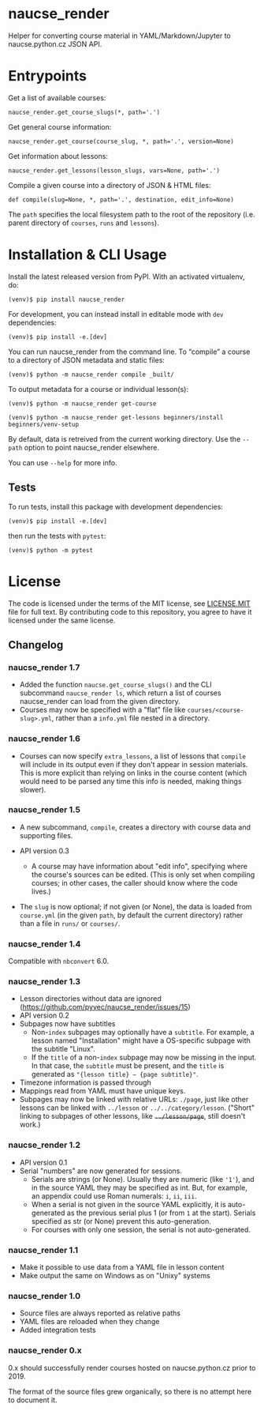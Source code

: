 # naucse_render

Helper for converting course material in YAML/Markdown/Jupyter to
naucse.python.cz JSON API.


# Entrypoints

Get a list of available courses:

`naucse_render.get_course_slugs(*, path='.')`

Get general course information:

`naucse_render.get_course(course_slug, *, path='.', version=None)`

Get information about lessons:

`naucse_render.get_lessons(lesson_slugs, vars=None, path='.')`

Compile a given course into a directory of JSON & HTML files:

`def compile(slug=None, *, path='.', destination, edit_info=None)`

The `path` specifies the local filesystem path to the root of the repository
(i.e. parent directory of `courses`, `runs` and `lessons`).


# Installation & CLI Usage

Install the latest released version from PyPI.
With an activated virtualenv, do:

```console
(venv)$ pip install naucse_render
```

For development, you can instead install in editable mode
with `dev` dependencies:

```console
(venv)$ pip install -e.[dev]
```

You can run naucse_render from the command line.
To “compile” a course to a directory of JSON metadata and static files:

```console
(venv)$ python -m naucse_render compile _built/
```

To output metadata for a course or individual lesson(s):

```console
(venv)$ python -m naucse_render get-course

(venv)$ python -m naucse_render get-lessons beginners/install beginners/venv-setup
```

By default, data is retreived from the current working directory.
Use the `--path` option to point naucse_render elsewhere.

You can use `--help` for more info.


## Tests

To run tests, install this package with development dependencies:

```console
(venv)$ pip install -e.[dev]
```

then run the tests with `pytest`:

```console
(venv)$ python -m pytest
```


# License

The code is licensed under the terms of the MIT license, see [LICENSE.MIT] file
for full text. By contributing code to this repository, you agree to have it
licensed under the same license.

[LICENSE.MIT]: https://github.com/pyvec/naucse.python.cz/blob/master/LICENSE.MIT


## Changelog

### naucse_render 1.7

* Added the function `naucse.get_course_slugs()` and the CLI subcommand
  `naucse_render ls`, which return a list of courses naucse_render can load
  from the given directory.
* Courses may now be specified with a "flat" file like
  `courses/<course-slug>.yml`, rather than a `info.yml` file nested in a
  directory.


### naucse_render 1.6

* Courses can now specify `extra_lessons`, a list of lessons that
  `compile` will include in its output even if they don't appear in
  session materials.
  This is more explicit than relying on links in the course content
  (which would need to be parsed any time this info is needed, making
  things slower).


### naucse_render 1.5

* A new subcommand, `compile`, creates a directory with course data
  and supporting files.

* API version 0.3
  * A course may have information about "edit info", specifying where the
    course's sources can be edited. (This is only set when compiling
    courses; in other cases, the caller should know where the code lives.)

* The `slug` is now optional; if not given (or None), the data is loaded
  from `course.yml` (in the given `path`, by default the current directory)
  rather than a file in `runs/` or `courses/`.


### naucse_render 1.4

Compatible with  `nbconvert` 6.0.


### naucse_render 1.3

* Lesson directories without data are ignored
  (https://github.com/pyvec/naucse_render/issues/15)
* API version 0.2
* Subpages now have subtitles
  * Non-`index` subpages may optionally have a `subtitle`. For example,
    a lesson named "Installation" might have a OS-specific subpage with the
    subtitle "Linux".
  * If the `title` of a non-`index` subpage may now be missing in the input.
    In that case, the `subtitle` must be present, and the `title` is generated
    as `"{lesson title} – {page subtitle}"`.
* Timezone information is passed through
* Mappings read from YAML must have unique keys.
* Subpages may now be linked with relative URLs: `./page`, just like
  other lessons can be linked with `../lesson` or `../../category/lesson`.
  ("Short" linking to subpages of other lessons, like ~~`../lesson/page`~~,
  still doesn't work.)


### naucse_render 1.2

* API version 0.1
* Serial "numbers" are now generated for sessions.
  * Serials are strings (or None). Usually they are numeric (like `'1'`),
    and in the source YAML they may be specified as int.
    But, for example, an appendix could use Roman numerals: `i`, `ii`, `iii`.
  * When a serial is not given in the source YAML explicitly, it is
    auto-generated as the previous serial plus 1 (or from `1` at the start).
    Serials specified as str (or None) prevent this auto-generation.
  * For courses with only one session, the serial is not auto-generated.


### naucse_render 1.1

* Make it possible to use data from a YAML file in lesson content
* Make output the same on Windows as on "Unixy" systems


### naucse_render 1.0

* Source files are always reported as relative paths
* YAML files are reloaded when they change
* Added integration tests


### naucse_render 0.x

0.x should successfully render courses hosted on naucse.python.cz
prior to 2019.

The format of the source files grew organically, so there is no attempt here
to document it.
